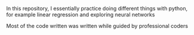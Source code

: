 In this repository, I essentially practice doing different things with python, for example linear regression and exploring neural networks

Most of the code written was written while guided by professional coders
